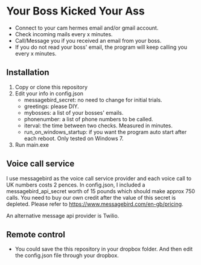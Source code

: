 # Your Boss Kicked Your Ass

* Connect to your cam hermes email and/or gmail account.
* Check incoming mails every x minutes.
* Call/Message you if you received an email from your boss.  
* If you do not read your boss' email, the program will keep calling you every x minutes. 

## Installation 
1. Copy or clone this repository 
2. Edit your info in config.json 
    * messagebird_secret: no need to change for initial trials.
    * greetings: please DIY.
    * mybosses: a list of your bosses' emails.
    * phonenumber: a list of phone numbers to be called.
    * iterval: the time between two checks. Measured in minutes.
    * run_on_windows_startup: if you want the program auto start after each reboot. Only tested on Windows 7.    
3. Run main.exe


## Voice call service 
I use messagebird as the voice call service provider and each voice call to UK numbers costs 2 pences. In config.json, I included a messagebird_api_secret worth of 15 pounds which should make approx 750 calls. You need to buy our own credit after the value of this secret is depleted. Please refer to https://www.messagebird.com/en-gb/pricing.

An alternative message api provider is Twilio.

## Remote control
* You could save the this repository in your dropbox folder. And then edit the config.json file through your dropbox.
